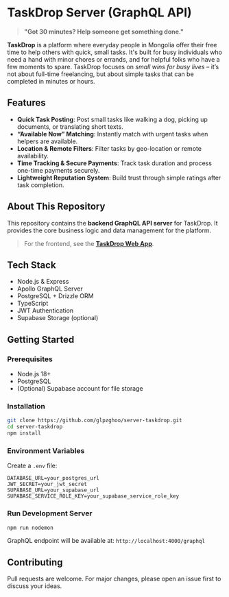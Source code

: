 # TaskDrop Server (GraphQL API)

> **"Got 30 minutes? Help someone get something done."**

**TaskDrop** is a platform where everyday people in Mongolia offer their free time to help others with quick, small tasks. It's built for busy individuals who need a hand with minor chores or errands, and for helpful folks who have a few moments to spare. TaskDrop focuses on *small wins for busy lives* – it’s not about full-time freelancing, but about simple tasks that can be completed in minutes or hours.

## Features

- **Quick Task Posting**: Post small tasks like walking a dog, picking up documents, or translating short texts.
- **“Available Now” Matching**: Instantly match with urgent tasks when helpers are available.
- **Location & Remote Filters**: Filter tasks by geo-location or remote availability.
- **Time Tracking & Secure Payments**: Track task duration and process one-time payments securely.
- **Lightweight Reputation System**: Build trust through simple ratings after task completion.

## About This Repository

This repository contains the **backend GraphQL API server** for TaskDrop. It provides the core business logic and data management for the platform.

> For the frontend, see the **[TaskDrop Web App](https://github.com/glpzghoo/task-drop)**.

## Tech Stack

- Node.js & Express
- Apollo GraphQL Server
- PostgreSQL + Drizzle ORM
- TypeScript
- JWT Authentication
- Supabase Storage (optional)

## Getting Started

### Prerequisites

- Node.js 18+
- PostgreSQL
- (Optional) Supabase account for file storage

### Installation

```bash
git clone https://github.com/glpzghoo/server-taskdrop.git
cd server-taskdrop
npm install
```

### Environment Variables

Create a `.env` file:

```
DATABASE_URL=your_postgres_url
JWT_SECRET=your_jwt_secret
SUPABASE_URL=your_supabase_url
SUPABASE_SERVICE_ROLE_KEY=your_supabase_service_role_key
```

### Run Development Server

```bash
npm run nodemon
```

GraphQL endpoint will be available at: `http://localhost:4000/graphql`

## Contributing

Pull requests are welcome. For major changes, please open an issue first to discuss your ideas.

